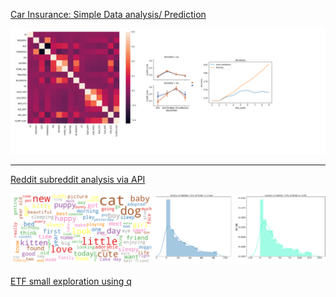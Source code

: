 [Car Insurance: Simple Data analysis/ Prediction](https://colab.research.google.com/drive/1LdP_z0S_qrGUwELGRnVtI02OalsOJlHM?usp=sharing)

<img src="images/graphs.png?raw=true"/>

---


[Reddit subreddit analysis via API](https://colab.research.google.com/drive/191hcuGRw6BwRaQPi7lgIY1K9vd9h_s-D?usp=sharing)

<img src="images/reddit_graphs.png?raw=true"/>


[ETF small exploration using q](https://docs.google.com/document/d/1JzIOzPjfQd6mkU8l3J43jbD4zMxxuDLg09ItJTBpuF4/edit?usp=sharing)
